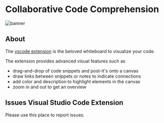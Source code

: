 # Collaborative Code Comprehension

![banner](https://www.codecomprehension.com:8087/img/vscode/banner.png)

## About

The [vscode extension](https://marketplace.visualstudio.com/items?itemName=C28N.c28n-vs) is the beloved whiteboard to visualize your code. 

The extension provides advanced visual features such as 
* drag-and-drop of code snippets and post-it's onto a canvas
* draw links between snippets or notes to indicate connections
* add color and description to highlight elements in the canvas
* zoom in and out to get an overview


## Issues Visual Studio Code Extension

Please use this place to report issues. 

